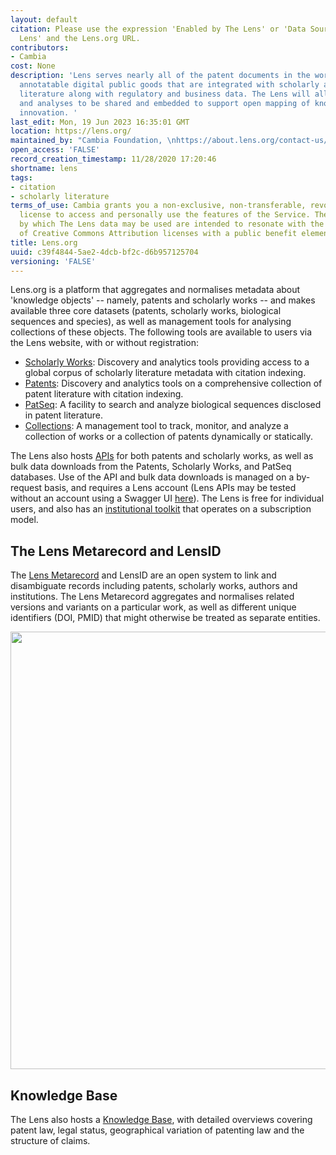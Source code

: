 ```yaml
---
layout: default
citation: Please use the expression 'Enabled by The Lens' or 'Data Sourced from The
  Lens' and the Lens.org URL.
contributors:
- Cambia
cost: None
description: 'Lens serves nearly all of the patent documents in the world as open,
  annotatable digital public goods that are integrated with scholarly and technical
  literature along with regulatory and business data. The Lens will allow documents
  and analyses to be shared and embedded to support open mapping of knowledge-directed
  innovation. '
last_edit: Mon, 19 Jun 2023 16:35:01 GMT
location: https://lens.org/
maintained_by: "Cambia Foundation, \nhttps://about.lens.org/contact-us/"
open_access: 'FALSE'
record_creation_timestamp: 11/28/2020 17:20:46
shortname: lens
tags:
- citation
- scholarly literature
terms_of_use: Cambia grants you a non-exclusive, non-transferable, revocable, limited
  license to access and personally use the features of the Service. The conditions
  by which The Lens data may be used are intended to resonate with the principles
  of Creative Commons Attribution licenses with a public benefit element.
title: Lens.org
uuid: c39f4844-5ae2-4dcb-bf2c-d6b957125704
versioning: 'FALSE'
---
```


Lens.org is a platform that aggregates and normalises metadata about 'knowledge objects' -- namely, patents and scholarly works -- and makes available three core datasets (patents, scholarly works, biological sequences and species), as well as management tools for analysing collections of these objects. The following tools are available to users via the Lens website, with or without registration:

* [Scholarly Works](https://www.lens.org/lens/search/scholar/structured): Discovery and analytics tools providing access to a global corpus of scholarly literature metadata with citation indexing.
* [Patents](https://www.lens.org/lens/search/patent/structured): Discovery and analytics tools on a comprehensive collection of patent literature with citation indexing.
* [PatSeq](https://www.lens.org/lens/bio): A facility to search and analyze biological sequences disclosed in patent literature.
* [Collections](https://www.lens.org/lens/user/collections): A management tool to track, monitor, and analyze a collection of works or a collection of patents dynamically or statically.

The Lens also hosts [APIs](https://www.lens.org/lens/user/subscriptions#subscriptions-landing) for both patents and scholarly works, as well as bulk data downloads from the Patents, Scholarly Works, and PatSeq databases. Use of the API and bulk data downloads is managed on a by-request basis, and requires a Lens account (Lens APIs may be tested without an account using a Swagger UI [here](https://api.lens.org/swagger-ui.html)). The Lens is free for individual users, and also has an [institutional toolkit](https://www.lens.org/lens/institutions) that operates on a subscription model.

## The Lens Metarecord and LensID

The [Lens Metarecord](https://about.lens.org/the-lens-metarecord/) and LensID are an open system to link and disambiguate records including patents, scholarly works, authors and institutions. The Lens Metarecord aggregates and normalises related versions and variants on a particular work, as well as different unique identifiers (DOI, PMID) that might otherwise be treated as separate entities.

<img src='https://about.lens.org/wp-content/uploads/2019/11/Lens-meta-record.jpg' width=700 />

## Knowledge Base

The Lens also hosts a [Knowledge Base](https://support.lens.org/knowledge-database/), with detailed overviews covering patent law, legal status, geographical variation of patenting law and the structure of claims.